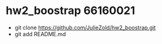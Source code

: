# hw2_boostrap 66160021
- git clone https://github.com/JulieZold/hw2_boostrap.git
- git add README.md
